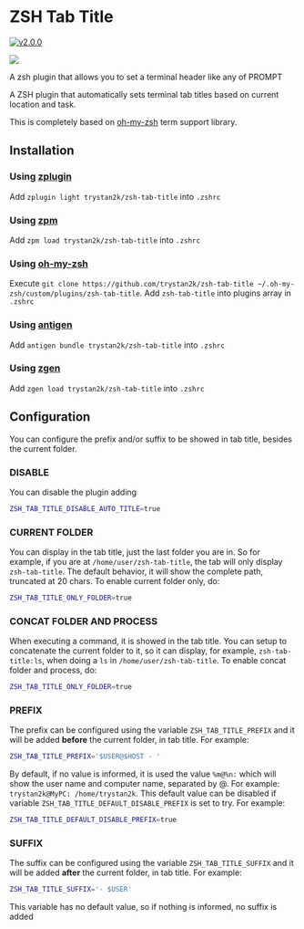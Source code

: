 # ZSH Tab Title

[![v2.0.0](https://img.shields.io/badge/version-2.0.0-brightgreen.svg)](https://github.com/trystan2k/zsh-tab-title/tree/v2.0.0)

![](https://github.com/trystan2k/zsh-tab-title/workflows/CI-workflow/badge.svg)

A zsh plugin that allows you to set a terminal header like any of PROMPT

A ZSH plugin that automatically sets terminal tab titles based on current location and task.

This is completely based on [oh-my-zsh](https://github.com/ohmyzsh/ohmyzsh/blob/master/lib/termsupport.zsh) term support library.

## Installation

### Using [zplugin](https://github.com/zdharma/zplugin)

Add `zplugin light trystan2k/zsh-tab-title` into `.zshrc`

### Using [zpm](https://github.com/zpm-zsh/zpm)

Add `zpm load trystan2k/zsh-tab-title` into `.zshrc`

### Using [oh-my-zsh](https://github.com/robbyrussell/oh-my-zsh)

Execute `git clone https://github.com/trystan2k/zsh-tab-title ~/.oh-my-zsh/custom/plugins/zsh-tab-title`. Add `zsh-tab-title` into plugins array in `.zshrc`

### Using [antigen](https://github.com/zsh-users/antigen)

Add `antigen bundle trystan2k/zsh-tab-title` into `.zshrc`

### Using [zgen](https://github.com/tarjoilija/zgen)

Add `zgen load trystan2k/zsh-tab-title` into `.zshrc`

## Configuration

You can configure the prefix and/or suffix to be showed in tab title, besides the current folder.

### DISABLE

You can disable the plugin adding

```sh
ZSH_TAB_TITLE_DISABLE_AUTO_TITLE=true
```

### CURRENT FOLDER

You can display in the tab title, just the last folder you are in. So for example, if you are at `/home/user/zsh-tab-title`, the tab will only display `zsh-tab-title`. The default behavior, it will show the complete path, truncated at 20 chars. To enable current folder only, do:

```sh
ZSH_TAB_TITLE_ONLY_FOLDER=true
```

### CONCAT FOLDER AND PROCESS

When executing a command, it is showed in the tab title. You can setup to concatenate the current folder to it, so it can display, for example, `zsh-tab-title:ls`, when doing a `ls` in `/home/user/zsh-tab-title`. To enable concat folder and process, do:

```sh
ZSH_TAB_TITLE_ONLY_FOLDER=true
```

### PREFIX

The prefix can be configured using the variable `ZSH_TAB_TITLE_PREFIX` and it will be added **before** the current folder, in tab title. For example:

```sh
ZSH_TAB_TITLE_PREFIX='$USER@$HOST - '
```

By default, if no value is informed, it is used the value `%m@%n:` which will show the user name and computer name, separated by @. For example: `trystan2k@MyPC: /home/trystan2k`. This default value can be disabled if variable `ZSH_TAB_TITLE_DEFAULT_DISABLE_PREFIX` is set to try. For example:

```sh
ZSH_TAB_TITLE_DEFAULT_DISABLE_PREFIX=true
```

### SUFFIX

The suffix can be configured using the variable `ZSH_TAB_TITLE_SUFFIX` and it will be added **after** the current folder, in tab title. For example:

```sh
ZSH_TAB_TITLE_SUFFIX='- $USER'
```

This variable has no default value, so if nothing is informed, no suffix is added